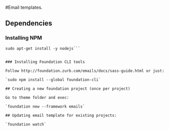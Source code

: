 #Email templates.

## Dependencies

### Installing NPM

```curl -sL https://deb.nodesource.com/setup | sudo bash -
sudo apt-get install -y nodejs```


### Installing Foundation CLI tools

Follow http://foundation.zurb.com/emails/docs/sass-guide.html or just:

`sudo npm install --global foundation-cli`

## Creating a new foundation project (once per project)

Go to theme folder and exec:

`foundation new --framework emails`

## Updating email template for existing projects:

`foundation watch`